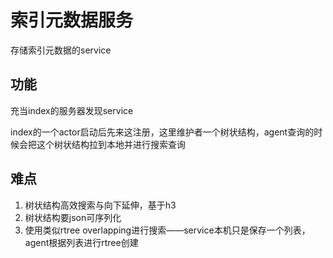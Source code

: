 # 索引元数据服务

存储索引元数据的service

## 功能

充当index的服务器发现service

index的一个actor启动后先来这注册，这里维护者一个树状结构，agent查询的时候会把这个树状结构拉到本地并进行搜索查询

## 难点

1. 树状结构高效搜索与向下延伸，基于h3
2. 树状结构要json可序列化
3. 使用类似rtree overlapping进行搜索——service本机只是保存一个列表，agent根据列表进行rtree创建
